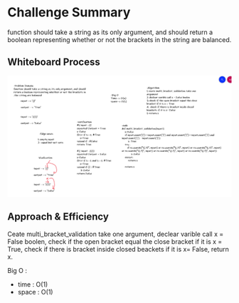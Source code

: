 # Challenge Summary
function should take a string as its only argument, and should return a boolean representing whether or not the brackets in the string are balanced.

## Whiteboard Process

![0](multi_bracket_validation.png)

## Approach & Efficiency

Ceate multi_bracket_validation take one argument, declear varible call x = False boolen, check if the open bracket equal the close bracket if it is x = True, check if there is bracket inside closed beackets if it is x= False, return x.

Big O :
* time : O(1)
* space : O(1)
